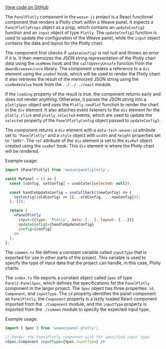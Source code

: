 [View code on GitHub](https://github.com/wandb/weave/.autodoc/docs/json/weave-js/src/components/Panel2/PanelPlotly)

The `PanelPlotly` component in the `weave-js` project is a React functional component that renders a Plotly chart within a Weave panel. It expects a `PanelPlotlyProps` object as a prop, which contains an `updateConfig2` function and an `input` object of type `Plotly`. The `updateConfig2` function is used to update the configuration of the Weave panel, while the `input` object contains the data and layout for the Plotly chart.

The component first checks if `updateConfig2` is not null and throws an error if it is. It then memoizes the JSON string representation of the Plotly chart data using the `useMemo` hook and the `callOpVeryUnsafe` function from the `@wandb/weave/core` library. The component creates a reference to a `div` element using the `useRef` hook, which will be used to render the Plotly chart. It also retrieves the result of the memoized JSON string using the `useNodeValue` hook from the `../../../react` module.

If the `loading` property of the result is true, the component returns early and does not render anything. Otherwise, it parses the JSON string into a `plotlySpec` object and uses the `Plotly.newPlot` function to render the chart in the `div` element. It also attaches event listeners to the `div` element for the `plotly_click` and `plotly_selected` events, which are used to update the `selected` property of the `PanelPlotlyConfig` object passed to `updateConfig2`.

The component returns a `div` element with a `data-test-weave-id` attribute set to `"PanelPlotly"` and a `style` object with `width` and `height` properties set to `"100%"`. The `ref` attribute of the `div` element is set to the `divRef` object created using the `useRef` hook. This `div` element is where the Plotly chart will be rendered.

Example usage:

```jsx
import {PanelPlotly} from 'weave/panel/plotly';

const MyPanel = () => {
  const [config, setConfig] = useState({selected: null});

  const handleUpdateConfig = useCallback((newConfig) => {
    setConfig((oldConfig) => ({...oldConfig, ...newConfig}));
  }, []);

  return (
    <PanelPlotly
      input={{type: 'Plotly', data: [...], layout: {...}}}
      updateConfig2={handleUpdateConfig}
      config={config}
    />
  );
};
```

The `common.ts` file defines a constant variable called `inputType` that is exported for use in other parts of the project. This variable is used to specify the type of input data that the project can handle, in this case, Plotly charts.

The `index.ts` file exports a constant object called `Spec` of type `Panel2.PanelSpec`, which defines the specifications for the `PanelPlotly` component in the larger project. The `Spec` object has three properties: `id`, `Component`, and `inputType`. The `id` property identifies the panel component as `PanelPlotly`, the `Component` property is a lazily loaded React component imported from the `./Component` module, and the `inputType` property is imported from the `./common` module to specify the expected input type.

Example usage:

```jsx
import { Spec } from 'weave/panel-plotly';

// Render the PanelPlotly component with the specified input type
<Spec.Component inputType={Spec.inputType} />
```
